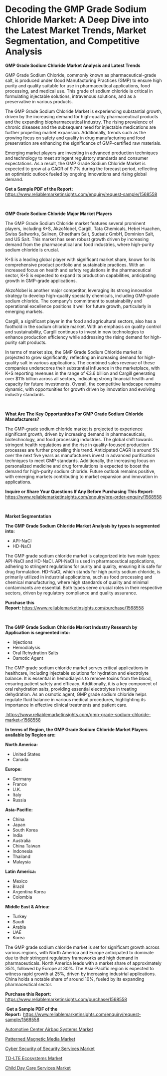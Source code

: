 <p><h1>Decoding the GMP Grade Sodium Chloride Market: A Deep Dive into the Latest Market Trends, Market Segmentation, and Competitive Analysis</h1></p><p><strong>GMP Grade Sodium Chloride Market Analysis and Latest Trends</strong></p>
<p><p>GMP Grade Sodium Chloride, commonly known as pharmaceutical-grade salt, is produced under Good Manufacturing Practices (GMP) to ensure high purity and quality suitable for use in pharmaceutical applications, food processing, and medical use. This grade of sodium chloride is critical in formulating injectable solutions, intravenous solutions, and as a preservative in various products. </p><p>The GMP Grade Sodium Chloride Market is experiencing substantial growth, driven by the increasing demand for high-quality pharmaceutical products and the expanding biopharmaceutical industry. The rising prevalence of chronic diseases and the subsequent need for injectable medications are further propelling market expansion. Additionally, trends such as the growing focus on safety and quality in drug manufacturing and food preservation are enhancing the significance of GMP-certified raw materials.</p><p>Emerging market players are investing in advanced production techniques and technology to meet stringent regulatory standards and consumer expectations. As a result, the GMP Grade Sodium Chloride Market is expected to grow at a CAGR of 9.7% during the forecast period, reflecting an optimistic outlook fueled by ongoing innovations and rising global demand.</p></p>
<p><strong>Get a Sample PDF of the Report:&nbsp;</strong> <a href="https://www.reliablemarketinsights.com/enquiry/request-sample/1568558?utm_campaign=1620&utm_medium=2&utm_source=Github&utm_content=ia&utm_term=14102024&utm_id=gmp-grade-sodium-chloride">https://www.reliablemarketinsights.com/enquiry/request-sample/1568558</a></p>
<p>&nbsp;</p>
<p><strong>GMP Grade Sodium Chloride Major Market Players</strong></p>
<p><p>The GMP Grade Sodium Chloride market features several prominent players, including K+S, AkzoNobel, Cargill, Tata Chemicals, Hebei Huachen, Swiss Saltworks, Salinen, Cheetham Salt, Sudsalz GmbH, Dominion Salt, and US Salt. This market has seen robust growth driven by increasing demand from the pharmaceutical and food industries, where high-purity sodium chloride is crucial.</p><p>K+S is a leading global player with significant market share, known for its comprehensive product portfolio and sustainable practices. With an increased focus on health and safety regulations in the pharmaceutical sector, K+S is expected to expand its production capabilities, anticipating growth in GMP-grade applications.</p><p>AkzoNobel is another major competitor, leveraging its strong innovation strategy to develop high-quality specialty chemicals, including GMP-grade sodium chloride. The company's commitment to sustainability and operational excellence positions it well for future growth, particularly in emerging markets.</p><p>Cargill, a significant player in the food and agricultural sectors, also has a foothold in the sodium chloride market. With an emphasis on quality control and sustainability, Cargill continues to invest in new technologies to enhance production efficiency while addressing the rising demand for high-purity salt products.</p><p>In terms of market size, the GMP Grade Sodium Chloride market is projected to grow significantly, reflecting an increasing demand for high-quality salt in various applications. The combined sales revenue of these companies underscores their substantial influence in the marketplace, with K+S reporting revenues in the range of €3.6 billion and Cargill generating over $115 billion across all sectors, indicating strong financial health and capacity for future investments. Overall, the competitive landscape remains dynamic, with opportunities for growth driven by innovation and evolving industry standards.</p></p>
<p>&nbsp;</p>
<p><strong>What Are The Key Opportunities For GMP Grade Sodium Chloride Manufacturers?</strong></p>
<p><p>The GMP-grade sodium chloride market is projected to experience significant growth, driven by increasing demand in pharmaceuticals, biotechnology, and food processing industries. The global shift towards stringent health regulations and the rise in quality-focused production processes are further propelling this trend. Anticipated CAGR is around 5% over the next five years as manufacturers invest in advanced purification techniques to meet GMP standards. Additionally, the increasing focus on personalized medicine and drug formulations is expected to boost the demand for high-purity sodium chloride. Future outlook remains positive, with emerging markets contributing to market expansion and innovation in applications.</p></p>
<p><strong>Inquire or Share Your Questions If Any Before Purchasing This Report:</strong> <a href="https://www.reliablemarketinsights.com/enquiry/pre-order-enquiry/1568558?utm_campaign=1620&utm_medium=2&utm_source=Github&utm_content=ia&utm_term=14102024&utm_id=gmp-grade-sodium-chloride">https://www.reliablemarketinsights.com/enquiry/pre-order-enquiry/1568558</a></p>
<p>&nbsp;</p>
<p><strong>Market Segmentation</strong></p>
<p><strong>The GMP Grade Sodium Chloride Market Analysis by types is segmented into:</strong></p>
<p><ul><li>API-NaCl</li><li>HD-NaCl</li></ul></p>
<p><p>The GMP grade sodium chloride market is categorized into two main types: API-NaCl and HD-NaCl. API-NaCl is used in pharmaceutical applications, adhering to stringent regulations for purity and quality, ensuring it is safe for drug formulation. HD-NaCl, which stands for high purity sodium chloride, is primarily utilized in industrial applications, such as food processing and chemical manufacturing, where high standards of quality and minimal contaminants are essential. Both types serve crucial roles in their respective sectors, driven by regulatory compliance and quality assurance.</p></p>
<p><strong>Purchase this Report:&nbsp;</strong><a href="https://www.reliablemarketinsights.com/purchase/1568558?utm_campaign=1620&utm_medium=2&utm_source=Github&utm_content=ia&utm_term=14102024&utm_id=gmp-grade-sodium-chloride">https://www.reliablemarketinsights.com/purchase/1568558</a></p>
<p>&nbsp;</p>
<p><strong>The GMP Grade Sodium Chloride Market Industry Research by Application is segmented into:</strong></p>
<p><ul><li>Injections</li><li>Hemodialysis</li><li>Oral Rehydration Salts</li><li>Osmotic Agent</li></ul></p>
<p><p>The GMP grade sodium chloride market serves critical applications in healthcare, including injectable solutions for hydration and electrolyte balance. It is essential in hemodialysis to remove toxins from the blood, ensuring patient safety and efficacy. Additionally, it is a key component of oral rehydration salts, providing essential electrolytes in treating dehydration. As an osmotic agent, GMP grade sodium chloride helps regulate fluid balance in various medical procedures, highlighting its importance in effective clinical treatments and patient care.</p></p>
<p><a href="https://www.reliablemarketinsights.com/gmp-grade-sodium-chloride-market-r1568558?utm_campaign=1620&utm_medium=2&utm_source=Github&utm_content=ia&utm_term=14102024&utm_id=gmp-grade-sodium-chloride">&nbsp;https://www.reliablemarketinsights.com/gmp-grade-sodium-chloride-market-r1568558</a></p>
<p><strong>In terms of Region, the GMP Grade Sodium Chloride Market Players available by Region are:</strong></p>
<p>
    <p> <strong> North America: </strong>
        <ul>
            <li>United States</li>
            <li>Canada</li>
        </ul>
        </p> 
    <p> <strong> Europe: </strong>
        <ul>
            <li>Germany</li>
            <li>France</li>
            <li>U.K.</li>
            <li>Italy</li>
            <li>Russia</li>
        </ul>
        </p> 
    <p> <strong> Asia-Pacific: </strong>
        <ul>
            <li>China</li>
            <li>Japan</li>
            <li>South Korea</li>
            <li>India</li>
            <li>Australia</li>
            <li>China Taiwan</li>
            <li>Indonesia</li>
            <li>Thailand</li>
            <li>Malaysia</li>
        </ul>
        </p> 
    <p> <strong> Latin America: </strong>
        <ul>
            <li>Mexico</li>
            <li>Brazil</li>
            <li>Argentina Korea</li>
            <li>Colombia</li>
        </ul>
        </p> 
    <p> <strong> Middle East & Africa: </strong>
        <ul>
            <li>Turkey</li>
            <li>Saudi</li>
            <li>Arabia</li>
            <li>UAE</li>
            <li>Korea</li>
        </ul>
    </p>
    </p>
<p><p>The GMP grade sodium chloride market is set for significant growth across various regions, with North America and Europe anticipated to dominate due to their stringent regulatory frameworks and high demand in pharmaceuticals. North America leads with a market share of approximately 35%, followed by Europe at 30%. The Asia-Pacific region is expected to witness rapid growth at 25%, driven by increasing industrial applications. China holds a notable share of around 10%, fueled by its expanding pharmaceutical sector.</p></p>
<p><strong>Purchase this Report: </strong><a href="https://www.reliablemarketinsights.com/purchase/1568558?utm_campaign=1620&utm_medium=2&utm_source=Github&utm_content=ia&utm_term=14102024&utm_id=gmp-grade-sodium-chloride">https://www.reliablemarketinsights.com/purchase/1568558</a></p>
<p>&nbsp;<strong>Get a Sample PDF of the Report:&nbsp;&nbsp;</strong><a href="https://www.reliablemarketinsights.com/enquiry/request-sample/1568558?utm_campaign=1620&utm_medium=2&utm_source=Github&utm_content=ia&utm_term=14102024&utm_id=gmp-grade-sodium-chloride">https://www.reliablemarketinsights.com/enquiry/request-sample/1568558</a></p>
<p><strong></strong></p>
<p><p><a href="https://www.linkedin.com/pulse/automotive-center-airbag-systems-market-size-share-trends-blvle?utm_campaign=1620&utm_medium=2&utm_source=Github&utm_content=ia&utm_term=14102024&utm_id=gmp-grade-sodium-chloride">Automotive Center Airbag Systems Market</a></p><p><a href="https://www.linkedin.com/pulse/global-patterned-magnetic-media-market-exploring-share-trends-tfscf?trk=public_post_embed_feed-article-content&utm_campaign=1620&utm_medium=2&utm_source=Github&utm_content=ia&utm_term=14102024&utm_id=gmp-grade-sodium-chloride">Patterned Magnetic Media Market</a></p><p><a href="https://www.linkedin.com/pulse/global-cyber-security-services-industry-research-report-competitive-bkyxf?trk=public_post_embed_feed-article-content&utm_campaign=1620&utm_medium=2&utm_source=Github&utm_content=ia&utm_term=14102024&utm_id=gmp-grade-sodium-chloride">Cyber Security of Security Services Market</a></p><p><a href="https://www.linkedin.com/pulse/regional-adaptations-global-td-lte-ecosystems-market-trends-overview-kqvzf?trk=public_post_embed_feed-article-content&utm_campaign=1620&utm_medium=2&utm_source=Github&utm_content=ia&utm_term=14102024&utm_id=gmp-grade-sodium-chloride">TD-LTE Ecosystems Market</a></p><p><a href="https://www.linkedin.com/pulse/child-day-care-services-market-size-share-analysis-growth-6z35f?trk=public_post_embed_feed-article-content&utm_campaign=1620&utm_medium=2&utm_source=Github&utm_content=ia&utm_term=14102024&utm_id=gmp-grade-sodium-chloride">Child Day Care Services Market</a></p></p>
